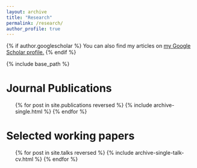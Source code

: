 ```yaml
---
layout: archive
title: "Research"
permalink: /research/
author_profile: true
---
```


{% if author.googlescholar %}
  You can also find my articles on <u><a href="{{author.googlescholar}}">my Google Scholar profile</a>.</u>
{% endif %}

{% include base_path %}

Journal Publications
======
  <ul>{% for post in site.publications reversed %}
    {% include archive-single.html %}
  {% endfor %}</ul>
  
Selected working papers
======
  <ul>{% for post in site.talks reversed %}
    {% include archive-single-talk-cv.html %}
  {% endfor %}</ul>
